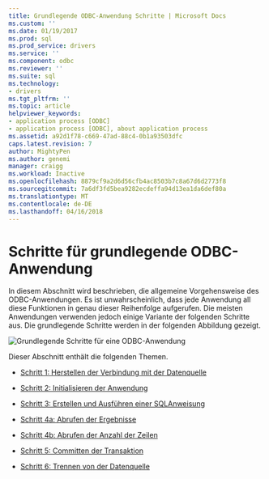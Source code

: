 ```yaml
---
title: Grundlegende ODBC-Anwendung Schritte | Microsoft Docs
ms.custom: ''
ms.date: 01/19/2017
ms.prod: sql
ms.prod_service: drivers
ms.service: ''
ms.component: odbc
ms.reviewer: ''
ms.suite: sql
ms.technology:
- drivers
ms.tgt_pltfrm: ''
ms.topic: article
helpviewer_keywords:
- application process [ODBC]
- application process [ODBC], about application process
ms.assetid: a92d1f78-c669-47ad-88c4-0b1a93503dfc
caps.latest.revision: 7
author: MightyPen
ms.author: genemi
manager: craigg
ms.workload: Inactive
ms.openlocfilehash: 8879cf9a2d6d56cfb4ac8503b7c8a67d6d2773f8
ms.sourcegitcommit: 7a6df3fd5bea9282ecdeffa94d13ea1da6def80a
ms.translationtype: MT
ms.contentlocale: de-DE
ms.lasthandoff: 04/16/2018
---
```

# <a name="basic-odbc-application-steps"></a>Schritte für grundlegende ODBC-Anwendung
In diesem Abschnitt wird beschrieben, die allgemeine Vorgehensweise des ODBC-Anwendungen. Es ist unwahrscheinlich, dass jede Anwendung all diese Funktionen in genau dieser Reihenfolge aufgerufen. Die meisten Anwendungen verwenden jedoch einige Variante der folgenden Schritte aus. Die grundlegende Schritte werden in der folgenden Abbildung gezeigt.  
  
 ![Grundlegende Schritte für eine ODBC-Anwendung](../../../odbc/reference/develop-app/media/pr10.gif "pr10")  
  
 Dieser Abschnitt enthält die folgenden Themen.  
  
-   [Schritt 1: Herstellen der Verbindung mit der Datenquelle](../../../odbc/reference/develop-app/step-1-connect-to-the-data-source.md)  
  
-   [Schritt 2: Initialisieren der Anwendung](../../../odbc/reference/develop-app/step-2-initialize-the-application.md)  
  
-   [Schritt 3: Erstellen und Ausführen einer SQL­Anweisung](../../../odbc/reference/develop-app/step-3-build-and-execute-an-sql-statement.md)  
  
-   [Schritt 4a: Abrufen der Ergebnisse](../../../odbc/reference/develop-app/step-4a-fetch-the-results.md)  
  
-   [Schritt 4b: Abrufen der Anzahl der Zeilen](../../../odbc/reference/develop-app/step-4b-fetch-the-row-count.md)  
  
-   [Schritt 5: Committen der Transaktion](../../../odbc/reference/develop-app/step-5-commit-the-transaction.md)  
  
-   [Schritt 6: Trennen von der Datenquelle](../../../odbc/reference/develop-app/step-6-disconnect-from-the-data-source.md)

